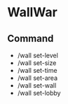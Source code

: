 # WallWar
## Command
- /wall set-level
- /wall set-size
- /wall set-time
- /wall set-area
- /wall set-wall
- /wall set-lobby
